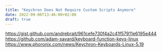 ```yaml
---
title: "Keychron Does Not Require Custom Scripts Anymore"
date: 2022-09-06T13:46:00+02:00
draft: true
---
```

https://gist.github.com/andrebrait/961cefe730f4a2c41f57911e6195e444
https://github.com/adam-savard/keyboard-function-keys-linux
https://www.phoronix.com/news/Keychron-Keyboards-Linux-5.19
